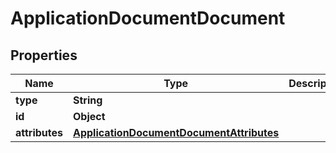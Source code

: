 

# ApplicationDocumentDocument


## Properties

| Name | Type | Description | Notes |
|------------ | ------------- | ------------- | -------------|
|**type** | **String** |  |  |
|**id** | **Object** |  |  |
|**attributes** | [**ApplicationDocumentDocumentAttributes**](ApplicationDocumentDocumentAttributes.md) |  |  |



